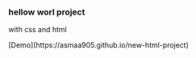 ### hellow worl project

<p>with css and html</p>
[Demo](https://asmaa905.github.io/new-html-project)
